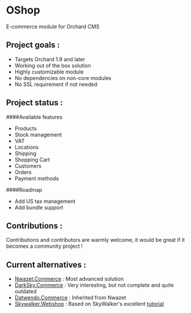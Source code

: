# OShop
E-commerce module for Orchard CMS

## Project goals :
* Targets Orchard 1.9 and later
* Working out of the box solution 
* Highly customizable module
* No dependencies on non-core modules
* No SSL requirement if not needed

## Project status :
####Available features
* Products
* Stock management
* VAT
* Locations
* Shipping
* Shopping Cart
* Customers
* Orders
* Payment methods

####Roadmap
* Add US tax management
* Add bundle support

## Contributions :
Contributions and contributors are warmly welcome, it would be great if it becomes a community project !

## Current alternatives :
* [Nwazet.Commerce](https://bitbucket.org/bleroy/nwazet.commerce) : Most advanced solution
* [DarkSky.Commerce](https://darkskycommerce.codeplex.com/) : Very interesting, but not complete and quite outdated
* [Datwendo.Commerce](https://bitbucket.org/csurieux/datwendo.commerce/) : Inherited from Nwazet
* [Skywalker.Webshop](https://skywalkerwebshop.codeplex.com/) : Based on SkyWalker's excellent [tutorial](http://skywalkersoftwaredevelopment.net/blog/writing-an-orchard-webshop-module-from-scratch-part-1)
